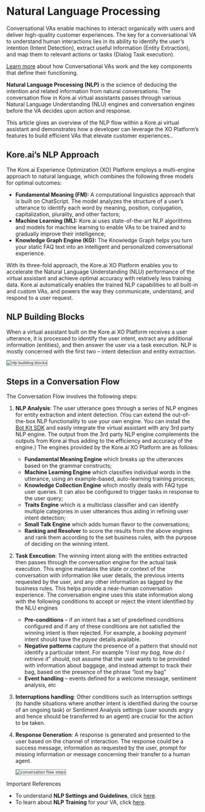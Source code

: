 # **Natural Language Processing**

Conversational VAs enable machines to interact organically with users and deliver high-quality customer experiences. The key for a conversational VA to understand human interactions lies in its ability to identify the user’s intention (Intent Detection), extract useful information (Entity Extraction), and map them to relevant actions or tasks (Dialog Task execution). 

[Learn more](https://developer.kore.ai/docs/bots/chatbot-overview/chatbot-overview/#How_Do_Conversational_Virtual_Assistants_Work) about how Conversational VAs work and the key components that define their functioning.

**Natural Language Processing (NLP)** is the science of deducing the intention and related information from natural conversations. The conversation flow in Kore.ai virtual assistants passes through various Natural Language Understanding (NLU) engines and conversation engines before the VA decides upon action and response.

This article gives an overview of the NLP flow within a Kore.ai virtual assistant and demonstrates how a developer can leverage the XO Platform’s features to build efficient VAs that elevate customer experiences..

## Kore.ai’s NLP Approach

The Kore.ai Experience Optimization (XO) Platform employs a multi-engine approach to natural language, which combines the following three models for optimal outcomes:

* **Fundamental Meaning (FM):** A computational linguistics approach that is built on ChatScript. The model analyzes the structure of a user’s utterance to identify each word by meaning, position, conjugation, capitalization, plurality, and other factors;
* **Machine Learning (ML):** Kore.ai uses state-of-the-art NLP algorithms and models for machine learning to enable VAs to be trained and to gradually improve their intelligence;
* **Knowledge Graph Engine (KG):** The Knowledge Graph helps you turn your static FAQ text into an intelligent and personalized conversational experience.

With its three-fold approach, the Kore.ai XO Platform enables you to accelerate the Natural Language Understanding (NLU) performance of the virtual assistant and achieve optimal accuracy with relatively less training data. Kore.ai automatically enables the trained NLP capabilities to all built-in and custom VAs, and powers the way they communicate, understand, and respond to a user request.

## NLP Building Blocks

When a virtual assistant built on the Kore.ai XO Platform receives a user utterance, it is processed to identify the user intent, extract any additional information (entities), and then answer the user via a task execution. NLP is mostly concerned with the first two – intent detection and entity extraction.

<img src="../images/nlp-building-blocks.png" alt="nlp building blocks" title="nlp building blocks" style="border: 1px solid gray; zoom:75%;">

## Steps in a Conversation Flow

The Conversation Flow involves the following steps:

1. **NLP Analysis**: The user utterance goes through a series of NLP engines for entity extraction and intent detection. (You can extend the out-of-the-box NLP functionality to use your own engine. You can install the [Bot Kit SDK](https://developer.kore.ai/docs/bots/sdks/using-the-botkit-sdk/) and easily integrate the virtual assistant with any 3rd party NLP engine. The output from the 3rd party NLP engine complements the outputs from Kore.ai thus adding to the efficiency and accuracy of the engine.) The engines provided by the Kore.ai XO Platform are as follows:
    * **Fundamental Meaning Engine** which breaks up the utterances based on the grammar constructs;
    * **Machine Learning Engine** which classifies individual words in the utterance, using an example-based, auto-learning training process;
    * **Knowledge Collection Engine** which mostly deals with FAQ type user queries. It can also be configured to trigger tasks in response to the user query;
    * **Traits Engine** which is a multiclass classifier and can identify multiple categories in user utterances thus aiding in refining user intent detection;
    * **Small Talk Engine** which adds human flavor to the conversations;
    * **Ranking and Resolver** to score the results from the above engines and rank them according to the set business rules, with the purpose of deciding on the winning intent.
2. **Task Execution**: The winning intent along with the entities extracted then passes through the conversation engine for the actual task execution. This engine maintains the state or context of the conversation with information like user details, the previous intents requested by the user, and any other information as tagged by the business rules. This helps provide a near-human conversation experience. The conversation engine uses this state information along with the following conditions to accept or reject the intent identified by the NLU engines
    * **Pre-conditions** – if an intent has a set of predefined conditions configured and if any of these conditions are not satisfied the winning intent is then rejected. For example, a _booking payment_ intent should have the _payee_ details available.
    * **Negative patterns** capture the presence of a pattern that should not identify a particular intent. For example “_I lost my bag, how do I retrieve it_” should, not assume that the user wants to be provided with information about baggage, and instead attempt to track their bag, based on the presence of the phrase “lost my bag”
    * **Event handling** – events defined for a welcome message, sentiment analysis, etc
3. **Interruptions handling**: Other conditions such as Interruption settings (to handle situations where another intent is identified during the course of an ongoing task) or Sentiment Analysis settings (user sounds angry and hence should be transferred to an agent) are crucial for the action to be taken.
4. **Response Generation**: A response is generated and presented to the user based on the channel of interaction. The response could be a success message, information as requested by the user, prompt for missing information or message concerning their transfer to a human agent.

    <img src="../images/conversation-flow-steps.png" alt="conversation flow steps" title="conversation flow steps" style="border: 1px solid gray; zoom:75%;">

<div class="admonition note">
<p class="admonition-title">Important References</p>
<p><ul><li>To understand <b>NLP Settings and Guidelines</b>, click <a href="https://docsinternal-kore.github.io/docs/xo/automation/natural-language/nlp-guidelines/">here</a>.</li>
<li>To learn about <b>NLP Training</b> for your VA, click <a href="https://docsinternal-kore.github.io/docs/xo/automation/natural-language/nlp-training-overview/">here</a>.</li></ul></p>
</div>

